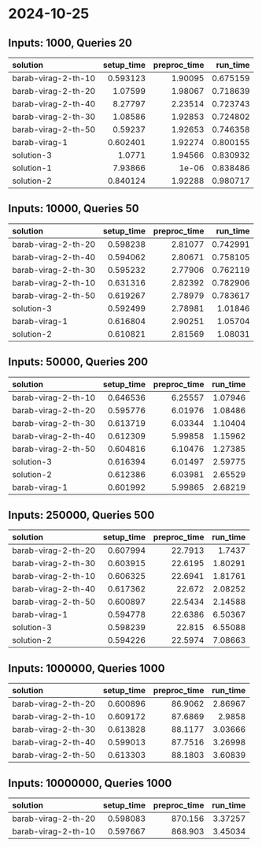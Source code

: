# 2024-10-25

## Inputs: 1000, Queries 20

| solution            |   setup_time |   preproc_time |   run_time |
|:--------------------|-------------:|---------------:|-----------:|
| barab-virag-2-th-10 |     0.593123 |        1.90095 |   0.675159 |
| barab-virag-2-th-20 |     1.07599  |        1.98067 |   0.718639 |
| barab-virag-2-th-40 |     8.27797  |        2.23514 |   0.723743 |
| barab-virag-2-th-30 |     1.08586  |        1.92853 |   0.724802 |
| barab-virag-2-th-50 |     0.59237  |        1.92653 |   0.746358 |
| barab-virag-1       |     0.602401 |        1.92274 |   0.800155 |
| solution-3          |     1.0771   |        1.94566 |   0.830932 |
| solution-1          |     7.93866  |        1e-06   |   0.838486 |
| solution-2          |     0.840124 |        1.92288 |   0.980717 |

## Inputs: 10000, Queries 50

| solution            |   setup_time |   preproc_time |   run_time |
|:--------------------|-------------:|---------------:|-----------:|
| barab-virag-2-th-20 |     0.598238 |        2.81077 |   0.742991 |
| barab-virag-2-th-40 |     0.594062 |        2.80671 |   0.758105 |
| barab-virag-2-th-30 |     0.595232 |        2.77906 |   0.762119 |
| barab-virag-2-th-10 |     0.631316 |        2.82392 |   0.782906 |
| barab-virag-2-th-50 |     0.619267 |        2.78979 |   0.783617 |
| solution-3          |     0.592499 |        2.78981 |   1.01846  |
| barab-virag-1       |     0.616804 |        2.90251 |   1.05704  |
| solution-2          |     0.610821 |        2.81569 |   1.08031  |

## Inputs: 50000, Queries 200

| solution            |   setup_time |   preproc_time |   run_time |
|:--------------------|-------------:|---------------:|-----------:|
| barab-virag-2-th-10 |     0.646536 |        6.25557 |    1.07946 |
| barab-virag-2-th-20 |     0.595776 |        6.01976 |    1.08486 |
| barab-virag-2-th-30 |     0.613719 |        6.03344 |    1.10404 |
| barab-virag-2-th-40 |     0.612309 |        5.99858 |    1.15962 |
| barab-virag-2-th-50 |     0.604816 |        6.10476 |    1.27385 |
| solution-3          |     0.616394 |        6.01497 |    2.59775 |
| solution-2          |     0.612386 |        6.03981 |    2.65529 |
| barab-virag-1       |     0.601992 |        5.99865 |    2.68219 |

## Inputs: 250000, Queries 500

| solution            |   setup_time |   preproc_time |   run_time |
|:--------------------|-------------:|---------------:|-----------:|
| barab-virag-2-th-20 |     0.607994 |        22.7913 |    1.7437  |
| barab-virag-2-th-30 |     0.603915 |        22.6195 |    1.80291 |
| barab-virag-2-th-10 |     0.606325 |        22.6941 |    1.81761 |
| barab-virag-2-th-40 |     0.617362 |        22.672  |    2.08252 |
| barab-virag-2-th-50 |     0.600897 |        22.5434 |    2.14588 |
| barab-virag-1       |     0.594778 |        22.6386 |    6.50367 |
| solution-3          |     0.598239 |        22.815  |    6.55088 |
| solution-2          |     0.594226 |        22.5974 |    7.08663 |

## Inputs: 1000000, Queries 1000

| solution            |   setup_time |   preproc_time |   run_time |
|:--------------------|-------------:|---------------:|-----------:|
| barab-virag-2-th-20 |     0.600896 |        86.9062 |    2.86967 |
| barab-virag-2-th-10 |     0.609172 |        87.6869 |    2.9858  |
| barab-virag-2-th-30 |     0.613828 |        88.1177 |    3.03666 |
| barab-virag-2-th-40 |     0.599013 |        87.7516 |    3.26998 |
| barab-virag-2-th-50 |     0.613303 |        88.1803 |    3.60839 |

## Inputs: 10000000, Queries 1000

| solution            |   setup_time |   preproc_time |   run_time |
|:--------------------|-------------:|---------------:|-----------:|
| barab-virag-2-th-20 |     0.598083 |        870.156 |    3.37257 |
| barab-virag-2-th-10 |     0.597667 |        868.903 |    3.45034 |